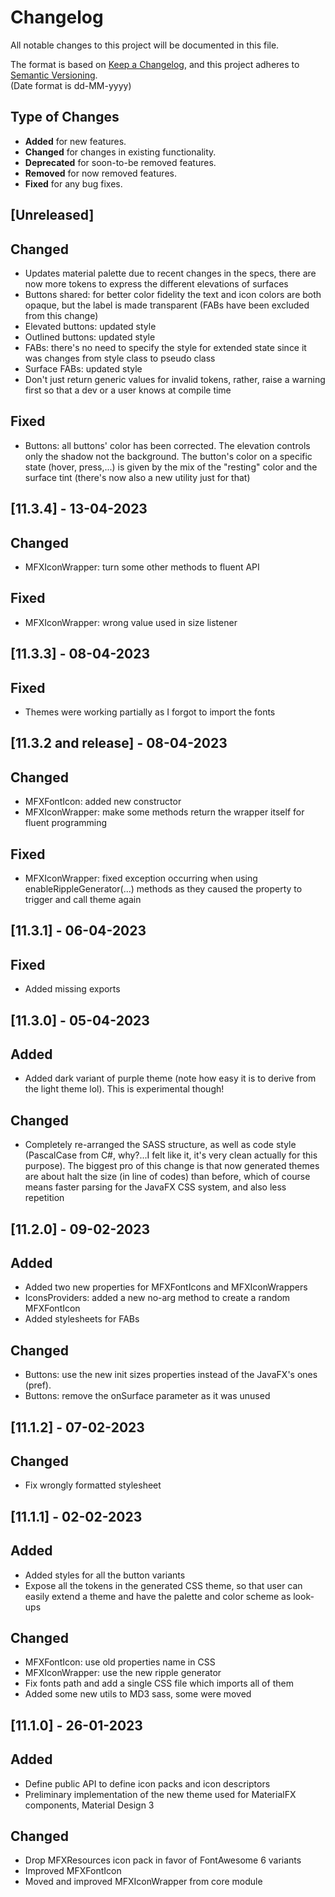 # Changelog

All notable changes to this project will be documented in this file.

The format is based on [Keep a Changelog](https://keepachangelog.com/en/1.0.0/), and this project adheres
to [Semantic Versioning](https://semver.org/spec/v2.0.0.html).  
(Date format is dd-MM-yyyy)

## Type of Changes

- **Added** for new features.
- **Changed** for changes in existing functionality.
- **Deprecated** for soon-to-be removed features.
- **Removed** for now removed features.
- **Fixed** for any bug fixes.

[//]: ##[Unreleased]

## [Unreleased]

## Changed

- Updates material palette due to recent changes in the specs, there are now more tokens to express the different
  elevations of surfaces
- Buttons shared: for better color fidelity the text and icon colors are both opaque, but the label is made
  transparent (FABs have been excluded from this change)
- Elevated buttons: updated style
- Outlined buttons: updated style
- FABs: there's no need to specify the style for extended state since it was changes from style class to pseudo class
- Surface FABs: updated style
- Don't just return generic values for invalid tokens, rather, raise a warning first so that a dev or a user knows at
  compile time

## Fixed

- Buttons: all buttons' color has been corrected. The elevation controls only the shadow not the background. The
  button's color on a specific state (hover, press,...) is given by the mix of the "resting" color and the surface
  tint (there's now also a new utility just for that)

## [11.3.4] - 13-04-2023

## Changed

- MFXIconWrapper: turn some other methods to fluent API

## Fixed

- MFXIconWrapper: wrong value used in size listener

## [11.3.3] - 08-04-2023

## Fixed

- Themes were working partially as I forgot to import the fonts

## [11.3.2 and release] - 08-04-2023

## Changed

- MFXFontIcon: added new constructor
- MFXIconWrapper: make some methods return the wrapper itself for fluent programming

## Fixed

- MFXIconWrapper: fixed exception occurring when using enableRippleGenerator(...) methods as they caused the property to
  trigger and call theme again

## [11.3.1] - 06-04-2023

## Fixed

- Added missing exports

## [11.3.0] - 05-04-2023

## Added

- Added dark variant of purple theme (note how easy it is to derive from the light theme lol). This is experimental
  though!

## Changed

- Completely re-arranged the SASS structure, as well as code style (PascalCase from C#, why?...I felt like it, it's very
  clean actually for this purpose). The biggest pro of this change is that now generated themes are about halt the
  size (in line of codes) than before, which of course means faster parsing for the JavaFX CSS system, and also less
  repetition

## [11.2.0] - 09-02-2023

## Added

- Added two new properties for MFXFontIcons and MFXIconWrappers
- IconsProviders: added a new no-arg method to create a random MFXFontIcon
- Added stylesheets for FABs

## Changed

- Buttons: use the new init sizes properties instead of the JavaFX's ones (pref).
- Buttons: remove the onSurface parameter as it was unused

## [11.1.2] - 07-02-2023

## Changed

- Fix wrongly formatted stylesheet

## [11.1.1] - 02-02-2023

## Added

- Added styles for all the button variants
- Expose all the tokens in the generated CSS theme, so that user can easily extend a theme and have the palette and
  color scheme as look-ups

## Changed

- MFXFontIcon: use old properties name in CSS
- MFXIconWrapper: use the new ripple generator
- Fix fonts path and add a single CSS file which imports all of them
- Added some new utils to MD3 sass, some were moved

## [11.1.0] - 26-01-2023

## Added

- Define public API to define icon packs and icon descriptors
- Preliminary implementation of the new theme used for MaterialFX components, Material Design 3

## Changed

- Drop MFXResources icon pack in favor of FontAwesome 6 variants
- Improved MFXFontIcon
- Moved and improved MFXIconWrapper from core module